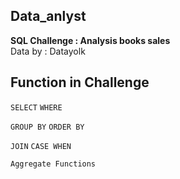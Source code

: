 ## Data_anlyst
**SQL Challenge : Analysis books sales**   
Data by : Datayolk  
  

## Function in Challenge  
`SELECT` `WHERE`
  
`GROUP BY` `ORDER BY`

`JOIN` `CASE WHEN`  
  
`Aggregate Functions`

